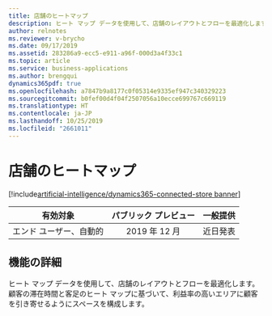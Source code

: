 ```yaml
---
title: 店舗のヒートマップ
description: ヒート マップ データを使用して、店舗のレイアウトとフローを最適化します。 顧客の滞在時間と客足のヒート マップに基づいて、利益率の高いエリアに顧客を引き寄せるようにスペースを構成します。
author: relnotes
ms.reviewer: v-brycho
ms.date: 09/17/2019
ms.assetid: 283286a9-ecc5-e911-a96f-000d3a4f33c1
ms.topic: article
ms.service: business-applications
ms.author: brengqui
dynamics365pdf: true
ms.openlocfilehash: a7847b9a8177c0f05314e9335ef947c340329223
ms.sourcegitcommit: b0fef00d4f04f2507056a10ecce699767c669119
ms.translationtype: HT
ms.contentlocale: ja-JP
ms.lasthandoff: 10/25/2019
ms.locfileid: "2661011"
---
```

# <a name="store-heat-map"></a>店舗のヒートマップ
[!include[artificial-intelligence/dynamics365-connected-store banner](../includes/artificial-intelligence/dynamics365-connected-store.md)]

| 有効対象    |  パブリック プレビュー | 一般提供 | 
| ---------- | :----------: |:----------: |
|エンド ユーザー、自動的|2019 年 12 月| 近日発表|






## <a name="feature-details"></a>機能の詳細
<!--feature detail start -->
ヒート マップ データを使用して、店舗のレイアウトとフローを最適化します。 顧客の滞在時間と客足のヒート マップに基づいて、利益率の高いエリアに顧客を引き寄せるようにスペースを構成します。
<!--feature detail end -->









